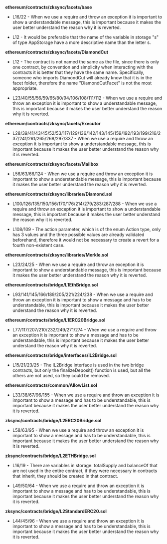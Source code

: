 **ethereum/contracts/zksync/facets/base**
- L16/22 - When we use a require and throw an exception it is important to show a understandable message, this is important because it makes the user better understand the reason why it is reverted.

- L12 - It would be preferable that the name of the variable in storage "s" of type AppStorage have a more descriptive name than the letter s.


**ethereum/contracts/zksync/facets/DiamondCut**
- L12 - The contract is not named the same as the file, since there is only one contract, by convention and simplicity when interacting with the contracts it is better that they have the same name.
Specifically, someone who imports DiamondCut will already know that it is in the facet folder, therefore the name "DiamondCutFacet" is not the most appropriate.

- L23/40/55/56/59/65/80/94/106/108/111/112 - When we use a require and throw an exception it is important to show a understandable message, this is important because it makes the user better understand the reason why it is reverted.


**ethereum/contracts/zksync/facets/Executor**
- L28/39/41/43/45/52/53/117/129/136/142/143/145/159/192/193/199/216/237/241/261/265/268/297/337 - When we use a require and throw an exception it is important to show a understandable message, this is important because it makes the user better understand the reason why it is reverted.


**ethereum/contracts/zksync/facets/Mailbox**
- L56/63/66/124 - When we use a require and throw an exception it is important to show a understandable message, this is important because it makes the user better understand the reason why it is reverted.


**ethereum/contracts/zksync/libraries/Diamond.sol**
- L100/126/135/150/156/170/176/214/279/283/287/288 - When we use a require and throw an exception it is important to show a understandable message, this is important because it makes the user better understand the reason why it is reverted.

- L108/109 - The action parameter, which is of the enum Action type, only has 3 values ​​and the three possible values ​​are already validated beforehand, therefore it would not be necessary to create a revert for a fourth non-existent case.


**ethereum/contracts/zksync/libraries/Merkle.sol**
- L23/24/25 - When we use a require and throw an exception it is important to show a understandable message, this is important because it makes the user better understand the reason why it is reverted.


**ethereum/contracts/bridge/L1EthBridge.sol**
- L93/141/145/166/189/205/221/224/238 - When we use a require and throw an exception it is important to show a message and has to be understandable, this is important because it makes the user better understand the reason why it is reverted.


**ethereum/contracts/bridge/L1ERC20Bridge.sol**
- L77/117/207/210/232/249/271/274 - When we use a require and throw an exception it is important to show a message and has to be understandable, this is important because it makes the user better understand the reason why it is reverted.


**ethereum/contracts/bridge/interfaces/IL2Bridge.sol**
- L15/21/23/25 - The IL2Bridge interface is used in the two bridge contracts, but only the finalizeDeposit() function is used, but all the others are not used, so they could be removed.


**ethereum/contracts/common/AllowList.sol**
- L33/38/67/96/155 - When we use a require and throw an exception it is important to show a message and has to be understandable, this is important because it makes the user better understand the reason why it is reverted.


**zksync/contracts/bridge/L2ERC20Bridge.sol**
- L58/63/95 - When we use a require and throw an exception it is important to show a message and has to be understandable, this is important because it makes the user better understand the reason why it is reverted.


**zksync/contracts/bridge/L2ETHBridge.sol**
- L16/19 - There are variables in storage: totalSupply and balanceOf that are not used in the entire contract, if they were necessary in contracts that inherit, they should be created in that contract.

- L49/50/64 - When we use a require and throw an exception it is important to show a message and has to be understandable, this is important because it makes the user better understand the reason why it is reverted.


**zksync/contracts/bridge/L2StandardERC20.sol**
- L44/45/96 - When we use a require and throw an exception it is important to show a message and has to be understandable, this is important because it makes the user better understand the reason why it is reverted.

